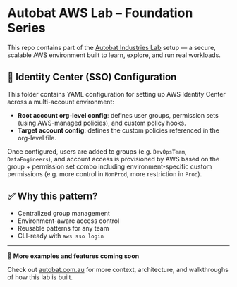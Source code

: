 
# Autobat AWS Lab – Foundation Series
This repo contains part of the [Autobat Industries Lab](https://autobat.com.au) setup — a secure, scalable AWS environment built to learn, explore, and run real workloads.

## 🔐 Identity Center (SSO) Configuration

This folder contains YAML configuration for setting up AWS Identity Center across a multi-account environment:

- **Root account org-level config**: defines user groups, permission sets (using AWS-managed policies), and custom policy hooks.
- **Target account config**: defines the custom policies referenced in the org-level file.

Once configured, users are added to groups (e.g. `DevOpsTeam`, `DataEngineers`), and account access is provisioned by AWS based on the group + permission set combo including environment-specific custom permissions (e.g. more control in `NonProd`, more restriction in `Prod`).

## ✅ Why this pattern?

- Centralized group management  
- Environment-aware access control  
- Reusable patterns for any team  
- CLI-ready with `aws sso login`

---

🔧 **More examples and features coming soon**

Check out [autobat.com.au](https://autobat.com.au) for more context, architecture, and walkthroughs of how this lab is built.
